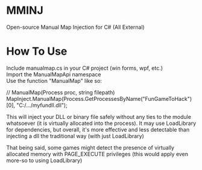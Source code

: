 # MMINJ
Open-source Manual Map Injection for C# (All External)

# How To Use
Include manualmap.cs in your C# project (win forms, wpf, etc.) <br>
Import the ManualMapApi namespace <br>
Use the function "ManualMap" like so: <br>

// ManualMap(Process proc, string filepath) <br>
MapInject.ManualMap(Process.GetProcessesByName("FunGameToHack")[0], "C:/.../myfundll.dll"); <br>

This will inject your DLL or binary file safely without any ties to the module <br>
whatsoever (it is virtually allocated into the process). It may use LoadLibrary for dependencies, but overall, it's more effective and less detectable than injecting a dll the traditional way (with just LoadLibrary)

That being said, some games might detect the presence of virtually allocated memory with PAGE_EXECUTE privileges (this would apply even more-so to using LoadLibrary)
